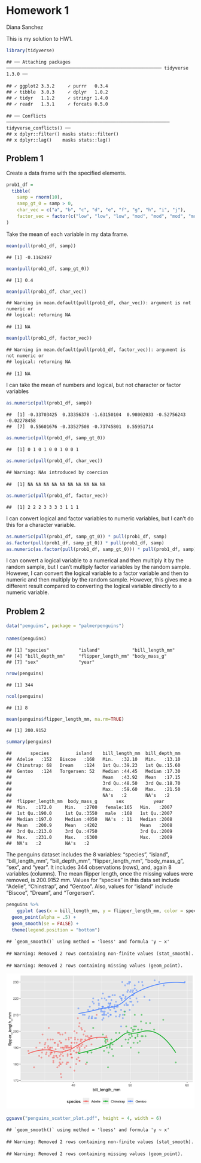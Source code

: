 Homework 1
================
Diana Sanchez

This is my solution to HW1.

``` r
library(tidyverse)
```

    ## ── Attaching packages ────────────────────────────────────────────────────────── tidyverse 1.3.0 ──

    ## ✓ ggplot2 3.3.2     ✓ purrr   0.3.4
    ## ✓ tibble  3.0.3     ✓ dplyr   1.0.2
    ## ✓ tidyr   1.1.2     ✓ stringr 1.4.0
    ## ✓ readr   1.3.1     ✓ forcats 0.5.0

    ## ── Conflicts ───────────────────────────────────────────────────────────── tidyverse_conflicts() ──
    ## x dplyr::filter() masks stats::filter()
    ## x dplyr::lag()    masks stats::lag()

## Problem 1

Create a data frame with the specified elements.

``` r
prob1_df =
  tibble(
    samp = rnorm(10),
    samp_gt_0 = samp > 0,
    char_vec = c("a", "b", "c", "d", "e", "f", "g", "h", "i", "j"),
    factor_vec = factor(c("low", "low", "low", "mod", "mod", "mod", "mod", "high", "high", "high"))
)
```

Take the mean of each variable in my data frame.

``` r
mean(pull(prob1_df, samp))
```

    ## [1] -0.1162497

``` r
mean(pull(prob1_df, samp_gt_0))
```

    ## [1] 0.4

``` r
mean(pull(prob1_df, char_vec))
```

    ## Warning in mean.default(pull(prob1_df, char_vec)): argument is not numeric or
    ## logical: returning NA

    ## [1] NA

``` r
mean(pull(prob1_df, factor_vec))
```

    ## Warning in mean.default(pull(prob1_df, factor_vec)): argument is not numeric or
    ## logical: returning NA

    ## [1] NA

I can take the mean of numbers and logical, but not character or factor
variables

``` r
as.numeric(pull(prob1_df, samp))
```

    ##  [1] -0.33703425  0.33356378 -1.63150104  0.98002033 -0.52756243 -0.02278458
    ##  [7]  0.55601676 -0.33527508 -0.73745801  0.55951714

``` r
as.numeric(pull(prob1_df, samp_gt_0))
```

    ##  [1] 0 1 0 1 0 0 1 0 0 1

``` r
as.numeric(pull(prob1_df, char_vec))
```

    ## Warning: NAs introduced by coercion

    ##  [1] NA NA NA NA NA NA NA NA NA NA

``` r
as.numeric(pull(prob1_df, factor_vec))
```

    ##  [1] 2 2 2 3 3 3 3 1 1 1

I can convert logical and factor variables to numeric variables, but I
can’t do this for a character variable.

``` r
as.numeric(pull(prob1_df, samp_gt_0)) * pull(prob1_df, samp)
as.factor(pull(prob1_df, samp_gt_0)) * pull(prob1_df, samp)
as.numeric(as.factor(pull(prob1_df, samp_gt_0))) * pull(prob1_df, samp)
```

I can convert a logical variable to a numerical and then multiply it by
the random sample, but I can’t multiply factor variables by the random
sample. However, I can convert the logical variable to a factor variable
and then to numeric and then multiply by the random sample. However,
this gives me a different result compared to converting the logical
variable directly to a numeric variable.

## Problem 2

``` r
data("penguins", package = "palmerpenguins")

names(penguins)
```

    ## [1] "species"           "island"            "bill_length_mm"   
    ## [4] "bill_depth_mm"     "flipper_length_mm" "body_mass_g"      
    ## [7] "sex"               "year"

``` r
nrow(penguins)
```

    ## [1] 344

``` r
ncol(penguins)
```

    ## [1] 8

``` r
mean(penguins$flipper_length_mm, na.rm=TRUE)
```

    ## [1] 200.9152

``` r
summary(penguins)
```

    ##       species          island    bill_length_mm  bill_depth_mm  
    ##  Adelie   :152   Biscoe   :168   Min.   :32.10   Min.   :13.10  
    ##  Chinstrap: 68   Dream    :124   1st Qu.:39.23   1st Qu.:15.60  
    ##  Gentoo   :124   Torgersen: 52   Median :44.45   Median :17.30  
    ##                                  Mean   :43.92   Mean   :17.15  
    ##                                  3rd Qu.:48.50   3rd Qu.:18.70  
    ##                                  Max.   :59.60   Max.   :21.50  
    ##                                  NA's   :2       NA's   :2      
    ##  flipper_length_mm  body_mass_g       sex           year     
    ##  Min.   :172.0     Min.   :2700   female:165   Min.   :2007  
    ##  1st Qu.:190.0     1st Qu.:3550   male  :168   1st Qu.:2007  
    ##  Median :197.0     Median :4050   NA's  : 11   Median :2008  
    ##  Mean   :200.9     Mean   :4202                Mean   :2008  
    ##  3rd Qu.:213.0     3rd Qu.:4750                3rd Qu.:2009  
    ##  Max.   :231.0     Max.   :6300                Max.   :2009  
    ##  NA's   :2         NA's   :2

The penguins dataset includes the 8 variables: “species”, “island”,
“bill\_length\_mm”, “bill\_depth\_mm”, “flipper\_length\_mm”,
“body\_mass\_g”, “sex”, and “year”. It includes 344 observations
(rows), and, again 8 variables (columns). The mean flipper length, once
the missing values were removed, is 200.9152 mm. Values for “species” in
this data set include “Adelie”, “Chinstrap”, and “Gentoo”. Also, values
for “island” include “Biscoe”, “Dream”, and “Torgersen”.

``` r
penguins %>%
    ggplot (aes(x = bill_length_mm, y = flipper_length_mm, color = species)) +
  geom_point(alpha = .5) +
  geom_smooth(se = FALSE) +
  theme(legend.position = "bottom")
```

    ## `geom_smooth()` using method = 'loess' and formula 'y ~ x'

    ## Warning: Removed 2 rows containing non-finite values (stat_smooth).

    ## Warning: Removed 2 rows containing missing values (geom_point).

![](p8105_hw1_des2190_files/figure-gfm/unnamed-chunk-7-1.png)<!-- -->

``` r
ggsave("penguins_scatter_plot.pdf", height = 4, width = 6)
```

    ## `geom_smooth()` using method = 'loess' and formula 'y ~ x'

    ## Warning: Removed 2 rows containing non-finite values (stat_smooth).
    
    ## Warning: Removed 2 rows containing missing values (geom_point).
